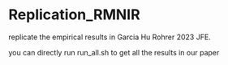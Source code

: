 # Replication_RMNIR
replicate the empirical results in Garcia Hu  Rohrer 2023 JFE.

you can directly run run_all.sh to get all the results in our paper